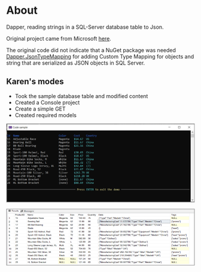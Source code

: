 ﻿# About

Dapper, reading strings in a SQL-Server database table to Json.

Original project came from Microsoft [here](https://github.com/microsoft/sql-server-samples/blob/master/samples/features/json/Dapper-Orm/README.md).

The original code did not indicate that a NuGet package was needed [Dapper.JsonTypeMapping](https://www.nuget.org/packages/Dapper.JsonTypeMapping/0.8.2?_src=template) for adding Custom Type Mapping for objects and string that are serialized as JSON objects in SQL Server.

## Karen's modes

- Took the sample database table and modified content
- Created a Console project
- Create a simple GET
- Created required models


![Screenshot](assets/screenshot.png)

![Data](assets/Data.png)